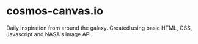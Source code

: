 # cosmos-canvas.io
Daily inspiration from around the galaxy.
Created using basic HTML, CSS, Javascript and NASA's image API.

